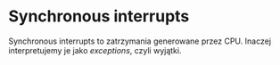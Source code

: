 # Synchronous interrupts
Synchronous interrupts to zatrzymania generowane przez CPU. Inaczej interpretujemy je jako *exceptions*, czyli wyjątki.